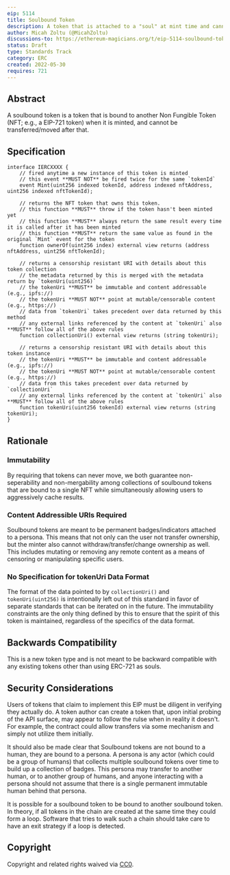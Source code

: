 ```yaml
---
eip: 5114
title: Soulbound Token
description: A token that is attached to a "soul" at mint time and cannot be transferred after that.
author: Micah Zoltu (@MicahZoltu)
discussions-to: https://ethereum-magicians.org/t/eip-5114-soulbound-token/9417
status: Draft
type: Standards Track
category: ERC
created: 2022-05-30
requires: 721
---
```


## Abstract
A soulbound token is a token that is bound to another Non Fungible Token (NFT; e.g., a EIP-721 token) when it is minted, and cannot be transferred/moved after that.

## Specification
```solidity
interface IERCXXXX {
	// fired anytime a new instance of this token is minted
	// this event **MUST NOT** be fired twice for the same `tokenId`
	event Mint(uint256 indexed tokenId, address indexed nftAddress, uint256 indexed nftTokenId);

	// returns the NFT token that owns this token.
	// this function **MUST** throw if the token hasn't been minted yet
	// this function **MUST** always return the same result every time it is called after it has been minted
	// this function **MUST** return the same value as found in the original `Mint` event for the token
	function ownerOf(uint256 index) external view returns (address nftAddress, uint256 nftTokenId);
	
	// returns a censorship resistant URI with details about this token collection
	// the metadata returned by this is merged with the metadata return by `tokenUri(uint256)`
	// the tokenUri **MUST** be immutable and content addressable (e.g., ipfs://)
	// the tokenUri **MUST NOT** point at mutable/censorable content (e.g., https://)
	// data from `tokenUri` takes precedent over data returned by this method
	// any external links referenced by the content at `tokenUri` also **MUST** follow all of the above rules
	function collectionUri() external view returns (string tokenUri);
	
	// returns a censorship resistant URI with details about this token instance
	// the tokenUri **MUST** be immutable and content addressable (e.g., ipfs://)
	// the tokenUri **MUST NOT** point at mutable/censorable content (e.g., https://)
	// data from this takes precedent over data returned by `collectionUri`
	// any external links referenced by the content at `tokenUri` also **MUST** follow all of the above rules
	function tokenUri(uint256 tokenId) external view returns (string tokenUri);
}
```

## Rationale
### Immutability
By requiring that tokens can never move, we both guarantee non-seperability and non-mergability among collections of soulbound tokens that are bound to a single NFT while simultaneously allowing users to aggressively cache results.
### Content Addressible URIs Required
Soulbound tokens are meant to be permanent badges/indicators attached to a persona.  This means that not only can the user not transfer ownership, but the minter also cannot withdraw/transfer/change ownership as well.  This includes mutating or removing any remote content as a means of censoring or manipulating specific users.
### No Specification for tokenUri Data Format
The format of the data pointed to by `collectionUri()` and `tokenUri(uint256)` is intentionally left out of this standard in favor of separate standards that can be iterated on in the future.  The immutability constraints are the only thing defined by this to ensure that the spirit of this token is maintained, regardless of the specifics of the data format.

## Backwards Compatibility
This is a new token type and is not meant to be backward compatible with any existing tokens other than using ERC-721 as souls.

## Security Considerations
Users of tokens that claim to implement this EIP must be diligent in verifying they actually do.  A token author can create a token that, upon initial probing of the API surface, may appear to follow the rulse when in reality it doesn't.  For example, the contract could allow transfers via some mechanism and simply not utilize them initially.

It should also be made clear that Soulbound tokens are not bound to a human, they are bound to a persona.  A persona is any actor (which could be a group of humans) that collects multiple soulbound tokens over time to build up a collection of badges.  This persona may transfer to another human, or to another group of humans, and anyone interacting with a persona should not assume that there is a single permanent immutable human behind that persona.

It is possible for a soulbound token to be bound to another soulbound token.  In theory, if all tokens in the chain are created at the same time they could form a loop.  Software that tries to walk such a chain should take care to have an exit strategy if a loop is detected.

## Copyright
Copyright and related rights waived via [CC0](../LICENSE.md).
